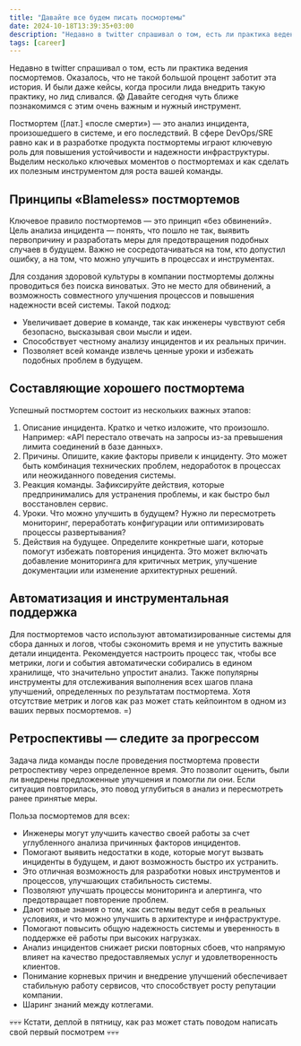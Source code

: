 ```yaml
---
title: "Давайте все будем писать посмортемы"
date: 2024-10-18T13:39:35+03:00
description: "Недавно в twitter спрашивал о том, есть ли практика ведения посмортемов. Оказалось, что не такой большой процент заботит эта история. И были даже кейсы, когда просили лида внедрить такую практику, но лид сливался. 😱 Давайте сегодня чуть ближе познакомимся с этим очень важным и нужный инструмент."
tags: [career]
---
```


Недавно в twitter спрашивал о том, есть ли практика ведения посмортемов. Оказалось, что не такой большой процент заботит эта история. И были даже кейсы, когда просили лида внедрить такую практику, но лид сливался. 😱 Давайте сегодня чуть ближе познакомимся с этим очень важным и нужный инструмент.

Постмортем ([лат.] «после смерти») — это анализ инцидента, произошедшего в системе, и его последствий. В сфере DevOps/SRE равно как и в разработке продукта  постмортемы играют ключевую роль для повышения устойчивости и надежности инфраструктуры. Выделим несколько ключевых моментов о постмортемах и как сделать их полезным инструментом для роста вашей команды.

##  Принципы «Blameless» постмортемов

Ключевое правило постмортемов — это принцип «без обвинений». Цель анализа инцидента — понять, что пошло не так, выявить первопричину и разработать меры для предотвращения подобных случаев в будущем. Важно не сосредотачиваться на том, кто допустил ошибку, а на том, что можно улучшить в процессах и инструментах.

Для создания здоровой культуры в компании постмортемы должны проводиться без поиска виноватых. Это не место для обвинений, а возможность совместного улучшения процессов и повышения надежности всей системы. Такой подход:

- Увеличивает доверие в команде, так как инженеры чувствуют себя безопасно, высказывая свои мысли и идеи.
- Способствует честному анализу инцидентов и их реальных причин.
- Позволяет всей команде извлечь ценные уроки и избежать подобных проблем в будущем.

## Составляющие хорошего постмортема

Успешный постмортем состоит из нескольких важных этапов:

1. Описание инцидента. Кратко и четко изложите, что произошло. Например: «API перестало отвечать на запросы из-за превышения лимита соединений в базе данных».
2. Причины. Опишите, какие факторы привели к инциденту. Это может быть комбинация технических проблем, недоработок в процессах или неожиданного поведения системы.
3. Реакция команды. Зафиксируйте действия, которые предпринимались для устранения проблемы, и как быстро был восстановлен сервис.
4. Уроки. Что можно улучшить в будущем? Нужно ли пересмотреть мониторинг, переработать конфигурации или оптимизировать процессы развертывания?
5. Действия на будущее. Определите конкретные шаги, которые помогут избежать повторения инцидента. Это может включать добавление мониторинга для критичных метрик, улучшение документации или изменение архитектурных решений.

## Автоматизация и инструментальная поддержка

Для постмортемов часто используют автоматизированные системы для сбора данных и логов, чтобы сэкономить время и не упустить важные детали инцидента. Рекомендуется настроить процесс так, чтобы все метрики, логи и события автоматически собирались в едином хранилище, что значительно упростит анализ. Также популярны инструменты для отслеживания выполнения всех шагов плана улучшений, определенных по результатам постмортема. Хотя отсутствие метрик и логов как раз может стать кейпоинтом в одном из ваших первых посмортемов. =)

##  Ретроспективы — следите за прогрессом

Задача лида команды после проведения постмортема провести ретроспективу через определенное время. Это позволит оценить, были ли внедрены предложенные улучшения и помогли ли они. Если ситуация повторилась, это повод углубиться в анализ и пересмотреть ранее принятые меры.

Польза посмортемов для всех:
- Инженеры могут улучшить качество своей работы за счет углубленного анализа причинных факторов инцидентов.
- Помогают выявить недостатки в коде, которые могут вызвать инциденты в будущем, и дают возможность быстро их устранить.
- Это отличная возможность для разработки новых инструментов и процессов, улучшающих стабильность системы.
- Позволяют улучшать процессы мониторинга и алертинга, что предотвращает повторение проблем.
- Дают новые знания о том, как системы ведут себя в реальных условиях, и что можно улучшить в архитектуре и инфраструктуре.
- Помогают повысить общую надежность системы и уверенность в поддержке её работы при высоких нагрузках.
- Анализ инцидентов снижает риски повторных сбоев, что напрямую влияет на качество предоставляемых услуг и удовлетворенность клиентов.
- Понимание корневых причин и внедрение улучшений обеспечивает стабильную работу сервисов, что способствует росту репутации компании. 
- Шаринг знаний между котлегами.

💀💀💀 Кстати, деплой в пятницу, как раз может стать поводом написать свой первый посмотрем 💀💀💀
